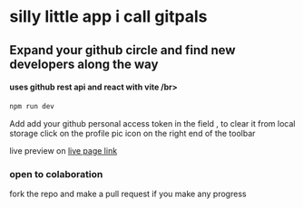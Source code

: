 # silly little app i call gitpals

## Expand your github circle  and find new developers along the way

#### uses github rest api and react with vite /br>



```js
npm run dev
```

Add add your github personal access token in the field , to clear it from local storage click on the profile pic icon on the right end of the toolbar</br>


live preview on [live page link](https://tigawanna.github.io/sockets-client/)
### open to colaboration 
fork the repo and make a pull request if you make any progress

